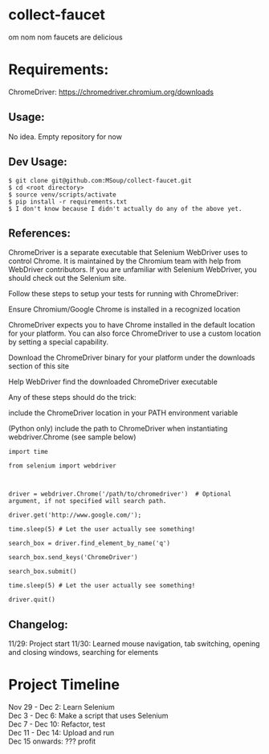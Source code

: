 # collect-faucet
om nom nom faucets are delicious

# Requirements:
ChromeDriver: https://chromedriver.chromium.org/downloads  

## Usage:
No idea. Empty repository for now 

## Dev Usage:
```
$ git clone git@github.com:MSoup/collect-faucet.git
$ cd <root directory>
$ source venv/scripts/activate
$ pip install -r requirements.txt
$ I don't know because I didn't actually do any of the above yet.
```

## References:
ChromeDriver is a separate executable that Selenium WebDriver uses to control Chrome. It is maintained by the Chromium team with help from WebDriver contributors. If you are unfamiliar with Selenium WebDriver, you should check out the Selenium site.

Follow these steps to setup your tests for running with ChromeDriver:

Ensure Chromium/Google Chrome is installed in a recognized location

ChromeDriver expects you to have Chrome installed in the default location for your platform. You can also force ChromeDriver to use a custom location by setting a special capability.

Download the ChromeDriver binary for your platform under the downloads section of this site

Help WebDriver find the downloaded ChromeDriver executable

Any of these steps should do the trick:

include the ChromeDriver location in your PATH environment variable

(Python only) include the path to ChromeDriver when instantiating webdriver.Chrome (see sample below)


```
import time

from selenium import webdriver



driver = webdriver.Chrome('/path/to/chromedriver')  # Optional argument, if not specified will search path.

driver.get('http://www.google.com/');

time.sleep(5) # Let the user actually see something!

search_box = driver.find_element_by_name('q')

search_box.send_keys('ChromeDriver')

search_box.submit()

time.sleep(5) # Let the user actually see something!

driver.quit()
```
## Changelog:
11/29: Project start
11/30: Learned mouse navigation, tab switching, opening and closing windows, searching for elements


# Project Timeline
Nov 29 - Dec 2: Learn Selenium  
Dec 3 - Dec 6: Make a script that uses Selenium  
Dec 7 - Dec 10: Refactor, test  
Dec 11 - Dec 14: Upload and run  
Dec 15 onwards: ??? profit  
